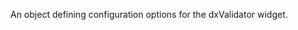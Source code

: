 <!--**
/*-------------------------------------------
    Auto-generated file. Do not modify.
-------------------------------------------

**-->

<!--shortDescription-->
An object defining configuration options for the dxValidator widget.
<!--/shortDescription-->

<!--fullDescription-->

<!--/fullDescription-->